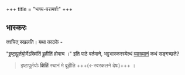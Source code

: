 +++
title = "भाष्य-परामर्शः"
+++

## भास्करः
क्वचित् स्खलति। यथा काठके - 

"इ॒ष्टा॒पू॒र्तयो॒र्मेऽख्षि॑तिं ब्रू॒हीति॑ होवाच ।" इति पाठे वर्तमाने, भट्टभास्करस्येत्थं [व्याख्यानं](https://archive.org/details/taittiriya/taittiriya_brahmana_bhaskara_03_8-12/page/n241/mode/1up?view=theater) कथं सङ्गच्छते?

> इष्टापूर्तयोः **क्षितिं** स्थानं मे ब्रूहीति +++(←स्वरकलने देषः)+++ ।

  
